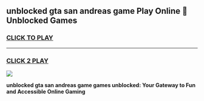 
## unblocked gta san andreas game Play Online 👋 Unblocked Games
<h3>
<a href="https://premium.freeplayer.one?title=unblocked_gta_san_andreas_game&ref=19F">CLICK TO PLAY</a></h3>
<hr>

<h3>
<a href="https://premium.freeplayer.one?title=unblocked_gta_san_andreas_game&ref=19F">CLICK 2 PLAY</a>
  
</h3>

<a href="https://premium.freeplayer.one?title=unblocked_gta_san_andreas_game&ref=19F"><img src="https://clearcache.store/games.png"></a>


**unblocked gta san andreas game games unblocked: Your Gateway to Fun and Accessible Online Gaming**

